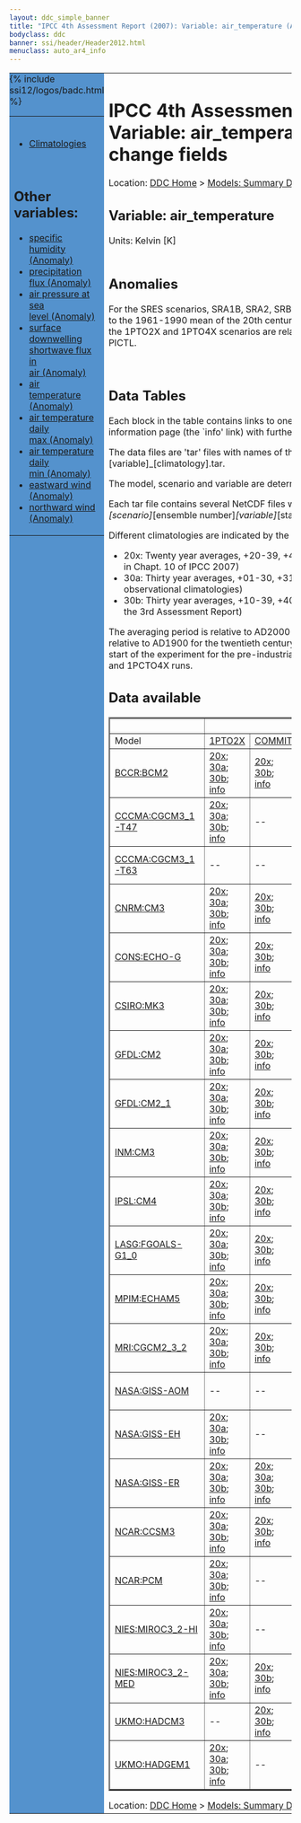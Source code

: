 ```yaml
---
layout: ddc_simple_banner
title: "IPCC 4th Assessment Report (2007): Variable: air_temperature (Anomaly), change fields"
bodyclass: ddc
banner: ssi/header/Header2012.html
menuclass: auto_ar4_info
---
```



<table width="100%" border="0" cellspacing="0" cellpadding="0" style="border-collapse: collapse;">
<tr style="margin:0;padding:0;border:0;">
<td style="margin:0;padding:0;border:0;height:1pt;width:150pt;background:#5492CD;" valign="top" >

<div id="lh-col2" class="auto_ar4_info">
<table class="menumain" bgcolor="#5492CD" cellspacing="0" width="100%" border="0">
<tr><td>

<br/>
<ul><li><a href="var-air_temperature.html">Climatologies</a></li></ul><br/>

<h2> Other variables:</h2>
<ul>
<li><a href="var-specific_humidity-change.html">specific<br/> humidity (Anomaly)</a></li>
<li><a href="var-precipitation_flux-change.html">precipitation<br/> flux (Anomaly)</a></li>
<li><a href="var-air_pressure_at_sea_level-change.html">air pressure at sea<br/> level (Anomaly)</a></li>
<li><a href="var-surface_downwelling_shortwave_flux_in_air-change.html">surface downwelling<br/> shortwave flux in<br/> air (Anomaly)</a></li>
<li><a href="var-air_temperature-change.html">air<br/> temperature (Anomaly)</a></li>
<li><a href="var-air_temperature_daily_max-change.html">air temperature daily<br/> max (Anomaly)</a></li>
<li><a href="var-air_temperature_daily_min-change.html">air temperature daily<br/> min (Anomaly)</a></li>
<li><a href="var-eastward_wind-change.html">eastward wind (Anomaly)</a></li>
<li><a href="var-northward_wind-change.html">northward wind (Anomaly)</a></li>
</ul>

</td></tr> 
{% include ssi12/logos/badc.html %}
</table>
</div>
</td>
<td><h1>IPCC 4th Assessment Report (2007): Variable: air_temperature (Anomaly), change fields</h1>

<!-- Breadcrumb1 -->
<div id="breadcrumb1" align="left">
Location: <a href="/index.html">DDC Home</a> > <a href="/sim/gcm_clim/">Models: Summary Data</a>
> <a href="/sim/gcm_clim/SRES_AR4/index.html">AR4 (2007): SRES scenarios</a>
</div>
<!-- End of Breadcrumb1 --><h2>Variable: air_temperature</h2>
Units: Kelvin [K]<br/>

<br/>

<h2>Anomalies</h2>

For the SRES scenarios, SRA1B, SRA2, SRB1, anomalies are calculated relative to
the 1961-1990 mean of the 20th century simulation, 20C3M. Anomalies for the
1PTO2X and 1PTO4X scenarios are relative to the pre-industrial control, PICTL.

<br/>
<h2> Data Tables</h2>

Each block in the table contains links to one or more data files and
to one information page (the `info' link) with further information.
<p/>

The data files are 'tar' files with names of the form
[model]_[scenario]_[variable]_[climatology].tar.
<p/>

The model, scenario and variable are determined by the position in
the table.
<p/>

Each tar file contains several NetCDF files with names of the form:
[model]_[scenario]_[ensemble number]_[variable]_[start-year]-[end-year].nc.
<p/>

Different climatologies are indicated by the links within each table entry.
<ul>
<li>20x: Twenty year averages, +20-39, +46-65, +80-99, +180-199 (as used in Chapt. 10 of IPCC 2007)</li>
<li>30a: Thirty year averages, +01-30, +31-60, +61-90 (as used in the observational climatologies)</li>
<li>30b: Thirty year averages, +10-39, +40-69, +70-99 (for compatibility with the 3rd Assessment Report)</li>
</ul>
The averaging period is relative to AD2000 for SRES scenarios A1B, A2 and B1,
relative to AD1900 for the twentieth century run (20C3M) and relative to the
start of the experiment for the pre-industrial control (PICTL) and the
1PCTO2X and 1PCTO4X runs.
<p/>

<h2>Data available</h2>

<table class="data-table"  border="2">
<tr><td></td>
<td colspan="6" align="center">Scenario</td>
</tr>
<tr><td>Model</td>
      <td><a href="scenario-1PTO2X-change.html">1PTO2X</a></td>
      <td><a href="scenario-COMMIT-change.html">COMMIT</a></td>
      <td><a href="scenario-SRA1B-change.html">SRA1B</a></td>
      <td><a href="scenario-SRA2-change.html">SRA2</a></td>
      <td><a href="scenario-SRB1-change.html">SRB1</a></td>
      <td><a href="scenario-1PTO4X-change.html">1PTO4X</a></td>
</tr>
<tr><td class="data-table-col1"><a href="model-BCCR-BCM2-change.html">BCCR:BCM2</a></td>
      <td class="data-table-item">
      <a href="/cgi-bin/downl/ar4_nc/tas-change/BCM2_1PTO2X_tas-change_oc20x.tar">20x</a>;
      <a href="/cgi-bin/downl/ar4_nc/tas-change/BCM2_1PTO2X_tas-change_oc30a.tar">30a</a>;
      <a href="/cgi-bin/downl/ar4_nc/tas-change/BCM2_1PTO2X_tas-change_oc30b.tar">30b</a>;
      <a href="/ar4/info/BCCR-BCM2_1PTO2X_tas.html">info</a></td>
      <td class="data-table-item">
      <a href="/cgi-bin/downl/ar4_nc/tas-change/BCM2_COMMIT_tas-change_c20x.tar">20x</a>;
      <a href="/cgi-bin/downl/ar4_nc/tas-change/BCM2_COMMIT_tas-change_c30b.tar">30b</a>;
      <a href="/ar4/info/BCCR-BCM2_COMMIT_tas.html">info</a></td>
      <td class="data-table-item">
      <a href="/cgi-bin/downl/ar4_nc/tas-change/BCM2_SRA1B_tas-change_c20x.tar">20x</a>;
      <a href="/cgi-bin/downl/ar4_nc/tas-change/BCM2_SRA1B_tas-change_c30b.tar">30b</a>;
      <a href="/ar4/info/BCCR-BCM2_SRA1B_tas.html">info</a></td>
      <td class="data-table-item">
      <a href="/cgi-bin/downl/ar4_nc/tas-change/BCM2_SRA2_tas-change_c20x.tar">20x</a>;
      <a href="/cgi-bin/downl/ar4_nc/tas-change/BCM2_SRA2_tas-change_c30b.tar">30b</a>;
      <a href="/ar4/info/BCCR-BCM2_SRA2_tas.html">info</a></td>
      <td class="data-table-item">
      <a href="/cgi-bin/downl/ar4_nc/tas-change/BCM2_SRB1_tas-change_c20x.tar">20x</a>;
      <a href="/cgi-bin/downl/ar4_nc/tas-change/BCM2_SRB1_tas-change_c30b.tar">30b</a>;
      <a href="/ar4/info/BCCR-BCM2_SRB1_tas.html">info</a></td>
      <td class="data-table-empty">--</td>
</tr>
<tr><td class="data-table-col1"><a href="model-CCCMA-CGCM3_1-T47-change.html">CCCMA:CGCM3_1-T47</a></td>
      <td class="data-table-item">
      <a href="/cgi-bin/downl/ar4_nc/tas-change/CGMR_1PTO2X_tas-change_oc20x.tar">20x</a>;
      <a href="/cgi-bin/downl/ar4_nc/tas-change/CGMR_1PTO2X_tas-change_oc30a.tar">30a</a>;
      <a href="/cgi-bin/downl/ar4_nc/tas-change/CGMR_1PTO2X_tas-change_oc30b.tar">30b</a>;
      <a href="/ar4/info/CCCMA-CGCM3_1-T47_1PTO2X_tas.html">info</a></td>
      <td class="data-table-empty">--</td>
      <td class="data-table-item">
      <a href="/cgi-bin/downl/ar4_nc/tas-change/CGMR_SRA1B_tas-change_c20x.tar">20x</a>;
      <a href="/cgi-bin/downl/ar4_nc/tas-change/CGMR_SRA1B_tas-change_c30b.tar">30b</a>;
      <a href="/ar4/info/CCCMA-CGCM3_1-T47_SRA1B_tas.html">info</a></td>
      <td class="data-table-empty">--</td>
      <td class="data-table-empty">--</td>
      <td class="data-table-item">
      <a href="/cgi-bin/downl/ar4_nc/tas-change/CGMR_1PTO4X_tas-change_oc20x.tar">20x</a>;
      <a href="/cgi-bin/downl/ar4_nc/tas-change/CGMR_1PTO4X_tas-change_oc30a.tar">30a</a>;
      <a href="/cgi-bin/downl/ar4_nc/tas-change/CGMR_1PTO4X_tas-change_oc30b.tar">30b</a>;
      <a href="/ar4/info/CCCMA-CGCM3_1-T47_1PTO4X_tas.html">info</a></td>
</tr>
<tr><td class="data-table-col1"><a href="model-CCCMA-CGCM3_1-T63-change.html">CCCMA:CGCM3_1-T63</a></td>
      <td class="data-table-empty">--</td>
      <td class="data-table-empty">--</td>
      <td class="data-table-item">
      <a href="/cgi-bin/downl/ar4_nc/tas-change/CGHR_SRA1B_tas-change_c20x.tar">20x</a>;
      <a href="/cgi-bin/downl/ar4_nc/tas-change/CGHR_SRA1B_tas-change_c30b.tar">30b</a>;
      <a href="/ar4/info/CCCMA-CGCM3_1-T63_SRA1B_tas.html">info</a></td>
      <td class="data-table-empty">--</td>
      <td class="data-table-item">
      <a href="/cgi-bin/downl/ar4_nc/tas-change/CGHR_SRB1_tas-change_c20x.tar">20x</a>;
      <a href="/cgi-bin/downl/ar4_nc/tas-change/CGHR_SRB1_tas-change_c30b.tar">30b</a>;
      <a href="/ar4/info/CCCMA-CGCM3_1-T63_SRB1_tas.html">info</a></td>
      <td class="data-table-empty">--</td>
</tr>
<tr><td class="data-table-col1"><a href="model-CNRM-CM3-change.html">CNRM:CM3</a></td>
      <td class="data-table-item">
      <a href="/cgi-bin/downl/ar4_nc/tas-change/CNCM3_1PTO2X_tas-change_oc20x.tar">20x</a>;
      <a href="/cgi-bin/downl/ar4_nc/tas-change/CNCM3_1PTO2X_tas-change_oc30a.tar">30a</a>;
      <a href="/cgi-bin/downl/ar4_nc/tas-change/CNCM3_1PTO2X_tas-change_oc30b.tar">30b</a>;
      <a href="/ar4/info/CNRM-CM3_1PTO2X_tas.html">info</a></td>
      <td class="data-table-item">
      <a href="/cgi-bin/downl/ar4_nc/tas-change/CNCM3_COMMIT_tas-change_c20x.tar">20x</a>;
      <a href="/cgi-bin/downl/ar4_nc/tas-change/CNCM3_COMMIT_tas-change_c30b.tar">30b</a>;
      <a href="/ar4/info/CNRM-CM3_COMMIT_tas.html">info</a></td>
      <td class="data-table-item">
      <a href="/cgi-bin/downl/ar4_nc/tas-change/CNCM3_SRA1B_tas-change_c20x.tar">20x</a>;
      <a href="/cgi-bin/downl/ar4_nc/tas-change/CNCM3_SRA1B_tas-change_c30b.tar">30b</a>;
      <a href="/ar4/info/CNRM-CM3_SRA1B_tas.html">info</a></td>
      <td class="data-table-item">
      <a href="/cgi-bin/downl/ar4_nc/tas-change/CNCM3_SRA2_tas-change_c20x.tar">20x</a>;
      <a href="/cgi-bin/downl/ar4_nc/tas-change/CNCM3_SRA2_tas-change_c30b.tar">30b</a>;
      <a href="/ar4/info/CNRM-CM3_SRA2_tas.html">info</a></td>
      <td class="data-table-item">
      <a href="/cgi-bin/downl/ar4_nc/tas-change/CNCM3_SRB1_tas-change_c20x.tar">20x</a>;
      <a href="/cgi-bin/downl/ar4_nc/tas-change/CNCM3_SRB1_tas-change_c30b.tar">30b</a>;
      <a href="/ar4/info/CNRM-CM3_SRB1_tas.html">info</a></td>
      <td class="data-table-item">
      <a href="/cgi-bin/downl/ar4_nc/tas-change/CNCM3_1PTO4X_tas-change_oc20x.tar">20x</a>;
      <a href="/cgi-bin/downl/ar4_nc/tas-change/CNCM3_1PTO4X_tas-change_oc30a.tar">30a</a>;
      <a href="/cgi-bin/downl/ar4_nc/tas-change/CNCM3_1PTO4X_tas-change_oc30b.tar">30b</a>;
      <a href="/ar4/info/CNRM-CM3_1PTO4X_tas.html">info</a></td>
</tr>
<tr><td class="data-table-col1"><a href="model-CONS-ECHO-G-change.html">CONS:ECHO-G</a></td>
      <td class="data-table-item">
      <a href="/cgi-bin/downl/ar4_nc/tas-change/ECHOG_1PTO2X_tas-change_oc20x.tar">20x</a>;
      <a href="/cgi-bin/downl/ar4_nc/tas-change/ECHOG_1PTO2X_tas-change_oc30a.tar">30a</a>;
      <a href="/cgi-bin/downl/ar4_nc/tas-change/ECHOG_1PTO2X_tas-change_oc30b.tar">30b</a>;
      <a href="/ar4/info/CONS-ECHO-G_1PTO2X_tas.html">info</a></td>
      <td class="data-table-item">
      <a href="/cgi-bin/downl/ar4_nc/tas-change/ECHOG_COMMIT_tas-change_c20x.tar">20x</a>;
      <a href="/cgi-bin/downl/ar4_nc/tas-change/ECHOG_COMMIT_tas-change_c30b.tar">30b</a>;
      <a href="/ar4/info/CONS-ECHO-G_COMMIT_tas.html">info</a></td>
      <td class="data-table-item">
      <a href="/cgi-bin/downl/ar4_nc/tas-change/ECHOG_SRA1B_tas-change_c20x.tar">20x</a>;
      <a href="/cgi-bin/downl/ar4_nc/tas-change/ECHOG_SRA1B_tas-change_c30b.tar">30b</a>;
      <a href="/ar4/info/CONS-ECHO-G_SRA1B_tas.html">info</a></td>
      <td class="data-table-item">
      <a href="/cgi-bin/downl/ar4_nc/tas-change/ECHOG_SRA2_tas-change_c20x.tar">20x</a>;
      <a href="/cgi-bin/downl/ar4_nc/tas-change/ECHOG_SRA2_tas-change_c30b.tar">30b</a>;
      <a href="/ar4/info/CONS-ECHO-G_SRA2_tas.html">info</a></td>
      <td class="data-table-empty">--</td>
      <td class="data-table-item">
      <a href="/cgi-bin/downl/ar4_nc/tas-change/ECHOG_1PTO4X_tas-change_oc20x.tar">20x</a>;
      <a href="/cgi-bin/downl/ar4_nc/tas-change/ECHOG_1PTO4X_tas-change_oc30a.tar">30a</a>;
      <a href="/cgi-bin/downl/ar4_nc/tas-change/ECHOG_1PTO4X_tas-change_oc30b.tar">30b</a>;
      <a href="/ar4/info/CONS-ECHO-G_1PTO4X_tas.html">info</a></td>
</tr>
<tr><td class="data-table-col1"><a href="model-CSIRO-MK3-change.html">CSIRO:MK3</a></td>
      <td class="data-table-item">
      <a href="/cgi-bin/downl/ar4_nc/tas-change/CSMK3_1PTO2X_tas-change_oc20x.tar">20x</a>;
      <a href="/cgi-bin/downl/ar4_nc/tas-change/CSMK3_1PTO2X_tas-change_oc30a.tar">30a</a>;
      <a href="/cgi-bin/downl/ar4_nc/tas-change/CSMK3_1PTO2X_tas-change_oc30b.tar">30b</a>;
      <a href="/ar4/info/CSIRO-MK3_1PTO2X_tas.html">info</a></td>
      <td class="data-table-item">
      <a href="/cgi-bin/downl/ar4_nc/tas-change/CSMK3_COMMIT_tas-change_c20x.tar">20x</a>;
      <a href="/cgi-bin/downl/ar4_nc/tas-change/CSMK3_COMMIT_tas-change_c30b.tar">30b</a>;
      <a href="/ar4/info/CSIRO-MK3_COMMIT_tas.html">info</a></td>
      <td class="data-table-item">
      <a href="/cgi-bin/downl/ar4_nc/tas-change/CSMK3_SRA1B_tas-change_c20x.tar">20x</a>;
      <a href="/cgi-bin/downl/ar4_nc/tas-change/CSMK3_SRA1B_tas-change_c30b.tar">30b</a>;
      <a href="/ar4/info/CSIRO-MK3_SRA1B_tas.html">info</a></td>
      <td class="data-table-item">
      <a href="/cgi-bin/downl/ar4_nc/tas-change/CSMK3_SRA2_tas-change_c20x.tar">20x</a>;
      <a href="/cgi-bin/downl/ar4_nc/tas-change/CSMK3_SRA2_tas-change_c30b.tar">30b</a>;
      <a href="/ar4/info/CSIRO-MK3_SRA2_tas.html">info</a></td>
      <td class="data-table-item">
      <a href="/cgi-bin/downl/ar4_nc/tas-change/CSMK3_SRB1_tas-change_c20x.tar">20x</a>;
      <a href="/cgi-bin/downl/ar4_nc/tas-change/CSMK3_SRB1_tas-change_c30b.tar">30b</a>;
      <a href="/ar4/info/CSIRO-MK3_SRB1_tas.html">info</a></td>
      <td class="data-table-empty">--</td>
</tr>
<tr><td class="data-table-col1"><a href="model-GFDL-CM2-change.html">GFDL:CM2</a></td>
      <td class="data-table-item">
      <a href="/cgi-bin/downl/ar4_nc/tas-change/GFCM20_1PTO2X_tas-change_oc20x.tar">20x</a>;
      <a href="/cgi-bin/downl/ar4_nc/tas-change/GFCM20_1PTO2X_tas-change_oc30a.tar">30a</a>;
      <a href="/cgi-bin/downl/ar4_nc/tas-change/GFCM20_1PTO2X_tas-change_oc30b.tar">30b</a>;
      <a href="/ar4/info/GFDL-CM2_1PTO2X_tas.html">info</a></td>
      <td class="data-table-item">
      <a href="/cgi-bin/downl/ar4_nc/tas-change/GFCM20_COMMIT_tas-change_c20x.tar">20x</a>;
      <a href="/cgi-bin/downl/ar4_nc/tas-change/GFCM20_COMMIT_tas-change_c30b.tar">30b</a>;
      <a href="/ar4/info/GFDL-CM2_COMMIT_tas.html">info</a></td>
      <td class="data-table-item">
      <a href="/cgi-bin/downl/ar4_nc/tas-change/GFCM20_SRA1B_tas-change_c20x.tar">20x</a>;
      <a href="/cgi-bin/downl/ar4_nc/tas-change/GFCM20_SRA1B_tas-change_c30b.tar">30b</a>;
      <a href="/ar4/info/GFDL-CM2_SRA1B_tas.html">info</a></td>
      <td class="data-table-item">
      <a href="/cgi-bin/downl/ar4_nc/tas-change/GFCM20_SRA2_tas-change_c20x.tar">20x</a>;
      <a href="/cgi-bin/downl/ar4_nc/tas-change/GFCM20_SRA2_tas-change_c30b.tar">30b</a>;
      <a href="/ar4/info/GFDL-CM2_SRA2_tas.html">info</a></td>
      <td class="data-table-item">
      <a href="/cgi-bin/downl/ar4_nc/tas-change/GFCM20_SRB1_tas-change_c20x.tar">20x</a>;
      <a href="/cgi-bin/downl/ar4_nc/tas-change/GFCM20_SRB1_tas-change_c30b.tar">30b</a>;
      <a href="/ar4/info/GFDL-CM2_SRB1_tas.html">info</a></td>
      <td class="data-table-item">
      <a href="/cgi-bin/downl/ar4_nc/tas-change/GFCM20_1PTO4X_tas-change_oc20x.tar">20x</a>;
      <a href="/cgi-bin/downl/ar4_nc/tas-change/GFCM20_1PTO4X_tas-change_oc30a.tar">30a</a>;
      <a href="/cgi-bin/downl/ar4_nc/tas-change/GFCM20_1PTO4X_tas-change_oc30b.tar">30b</a>;
      <a href="/ar4/info/GFDL-CM2_1PTO4X_tas.html">info</a></td>
</tr>
<tr><td class="data-table-col1"><a href="model-GFDL-CM2_1-change.html">GFDL:CM2_1</a></td>
      <td class="data-table-item">
      <a href="/cgi-bin/downl/ar4_nc/tas-change/GFCM21_1PTO2X_tas-change_oc20x.tar">20x</a>;
      <a href="/cgi-bin/downl/ar4_nc/tas-change/GFCM21_1PTO2X_tas-change_oc30a.tar">30a</a>;
      <a href="/cgi-bin/downl/ar4_nc/tas-change/GFCM21_1PTO2X_tas-change_oc30b.tar">30b</a>;
      <a href="/ar4/info/GFDL-CM2_1_1PTO2X_tas.html">info</a></td>
      <td class="data-table-item">
      <a href="/cgi-bin/downl/ar4_nc/tas-change/GFCM21_COMMIT_tas-change_c20x.tar">20x</a>;
      <a href="/cgi-bin/downl/ar4_nc/tas-change/GFCM21_COMMIT_tas-change_c30b.tar">30b</a>;
      <a href="/ar4/info/GFDL-CM2_1_COMMIT_tas.html">info</a></td>
      <td class="data-table-item">
      <a href="/cgi-bin/downl/ar4_nc/tas-change/GFCM21_SRA1B_tas-change_c20x.tar">20x</a>;
      <a href="/cgi-bin/downl/ar4_nc/tas-change/GFCM21_SRA1B_tas-change_c30b.tar">30b</a>;
      <a href="/ar4/info/GFDL-CM2_1_SRA1B_tas.html">info</a></td>
      <td class="data-table-item">
      <a href="/cgi-bin/downl/ar4_nc/tas-change/GFCM21_SRA2_tas-change_c20x.tar">20x</a>;
      <a href="/cgi-bin/downl/ar4_nc/tas-change/GFCM21_SRA2_tas-change_c30b.tar">30b</a>;
      <a href="/ar4/info/GFDL-CM2_1_SRA2_tas.html">info</a></td>
      <td class="data-table-item">
      <a href="/cgi-bin/downl/ar4_nc/tas-change/GFCM21_SRB1_tas-change_c20x.tar">20x</a>;
      <a href="/cgi-bin/downl/ar4_nc/tas-change/GFCM21_SRB1_tas-change_c30b.tar">30b</a>;
      <a href="/ar4/info/GFDL-CM2_1_SRB1_tas.html">info</a></td>
      <td class="data-table-item">
      <a href="/cgi-bin/downl/ar4_nc/tas-change/GFCM21_1PTO4X_tas-change_oc20x.tar">20x</a>;
      <a href="/cgi-bin/downl/ar4_nc/tas-change/GFCM21_1PTO4X_tas-change_oc30a.tar">30a</a>;
      <a href="/cgi-bin/downl/ar4_nc/tas-change/GFCM21_1PTO4X_tas-change_oc30b.tar">30b</a>;
      <a href="/ar4/info/GFDL-CM2_1_1PTO4X_tas.html">info</a></td>
</tr>
<tr><td class="data-table-col1"><a href="model-INM-CM3-change.html">INM:CM3</a></td>
      <td class="data-table-item">
      <a href="/cgi-bin/downl/ar4_nc/tas-change/INCM3_1PTO2X_tas-change_oc20x.tar">20x</a>;
      <a href="/cgi-bin/downl/ar4_nc/tas-change/INCM3_1PTO2X_tas-change_oc30a.tar">30a</a>;
      <a href="/cgi-bin/downl/ar4_nc/tas-change/INCM3_1PTO2X_tas-change_oc30b.tar">30b</a>;
      <a href="/ar4/info/INM-CM3_1PTO2X_tas.html">info</a></td>
      <td class="data-table-item">
      <a href="/cgi-bin/downl/ar4_nc/tas-change/INCM3_COMMIT_tas-change_c20x.tar">20x</a>;
      <a href="/cgi-bin/downl/ar4_nc/tas-change/INCM3_COMMIT_tas-change_c30b.tar">30b</a>;
      <a href="/ar4/info/INM-CM3_COMMIT_tas.html">info</a></td>
      <td class="data-table-item">
      <a href="/cgi-bin/downl/ar4_nc/tas-change/INCM3_SRA1B_tas-change_c20x.tar">20x</a>;
      <a href="/cgi-bin/downl/ar4_nc/tas-change/INCM3_SRA1B_tas-change_c30b.tar">30b</a>;
      <a href="/ar4/info/INM-CM3_SRA1B_tas.html">info</a></td>
      <td class="data-table-item">
      <a href="/cgi-bin/downl/ar4_nc/tas-change/INCM3_SRA2_tas-change_c20x.tar">20x</a>;
      <a href="/cgi-bin/downl/ar4_nc/tas-change/INCM3_SRA2_tas-change_c30b.tar">30b</a>;
      <a href="/ar4/info/INM-CM3_SRA2_tas.html">info</a></td>
      <td class="data-table-item">
      <a href="/cgi-bin/downl/ar4_nc/tas-change/INCM3_SRB1_tas-change_c20x.tar">20x</a>;
      <a href="/cgi-bin/downl/ar4_nc/tas-change/INCM3_SRB1_tas-change_c30b.tar">30b</a>;
      <a href="/ar4/info/INM-CM3_SRB1_tas.html">info</a></td>
      <td class="data-table-item">
      <a href="/cgi-bin/downl/ar4_nc/tas-change/INCM3_1PTO4X_tas-change_oc20x.tar">20x</a>;
      <a href="/cgi-bin/downl/ar4_nc/tas-change/INCM3_1PTO4X_tas-change_oc30a.tar">30a</a>;
      <a href="/cgi-bin/downl/ar4_nc/tas-change/INCM3_1PTO4X_tas-change_oc30b.tar">30b</a>;
      <a href="/ar4/info/INM-CM3_1PTO4X_tas.html">info</a></td>
</tr>
<tr><td class="data-table-col1"><a href="model-IPSL-CM4-change.html">IPSL:CM4</a></td>
      <td class="data-table-item">
      <a href="/cgi-bin/downl/ar4_nc/tas-change/IPCM4_1PTO2X_tas-change_oc20x.tar">20x</a>;
      <a href="/cgi-bin/downl/ar4_nc/tas-change/IPCM4_1PTO2X_tas-change_oc30a.tar">30a</a>;
      <a href="/cgi-bin/downl/ar4_nc/tas-change/IPCM4_1PTO2X_tas-change_oc30b.tar">30b</a>;
      <a href="/ar4/info/IPSL-CM4_1PTO2X_tas.html">info</a></td>
      <td class="data-table-item">
      <a href="/cgi-bin/downl/ar4_nc/tas-change/IPCM4_COMMIT_tas-change_c20x.tar">20x</a>;
      <a href="/cgi-bin/downl/ar4_nc/tas-change/IPCM4_COMMIT_tas-change_c30b.tar">30b</a>;
      <a href="/ar4/info/IPSL-CM4_COMMIT_tas.html">info</a></td>
      <td class="data-table-item">
      <a href="/cgi-bin/downl/ar4_nc/tas-change/IPCM4_SRA1B_tas-change_c20x.tar">20x</a>;
      <a href="/cgi-bin/downl/ar4_nc/tas-change/IPCM4_SRA1B_tas-change_c30b.tar">30b</a>;
      <a href="/ar4/info/IPSL-CM4_SRA1B_tas.html">info</a></td>
      <td class="data-table-item">
      <a href="/cgi-bin/downl/ar4_nc/tas-change/IPCM4_SRA2_tas-change_c20x.tar">20x</a>;
      <a href="/cgi-bin/downl/ar4_nc/tas-change/IPCM4_SRA2_tas-change_c30b.tar">30b</a>;
      <a href="/ar4/info/IPSL-CM4_SRA2_tas.html">info</a></td>
      <td class="data-table-item">
      <a href="/cgi-bin/downl/ar4_nc/tas-change/IPCM4_SRB1_tas-change_c20x.tar">20x</a>;
      <a href="/cgi-bin/downl/ar4_nc/tas-change/IPCM4_SRB1_tas-change_c30b.tar">30b</a>;
      <a href="/ar4/info/IPSL-CM4_SRB1_tas.html">info</a></td>
      <td class="data-table-item">
      <a href="/cgi-bin/downl/ar4_nc/tas-change/IPCM4_1PTO4X_tas-change_oc20x.tar">20x</a>;
      <a href="/cgi-bin/downl/ar4_nc/tas-change/IPCM4_1PTO4X_tas-change_oc30a.tar">30a</a>;
      <a href="/cgi-bin/downl/ar4_nc/tas-change/IPCM4_1PTO4X_tas-change_oc30b.tar">30b</a>;
      <a href="/ar4/info/IPSL-CM4_1PTO4X_tas.html">info</a></td>
</tr>
<tr><td class="data-table-col1"><a href="model-LASG-FGOALS-G1_0-change.html">LASG:FGOALS-G1_0</a></td>
      <td class="data-table-item">
      <a href="/cgi-bin/downl/ar4_nc/tas-change/FGOALS_1PTO2X_tas-change_oc20x.tar">20x</a>;
      <a href="/cgi-bin/downl/ar4_nc/tas-change/FGOALS_1PTO2X_tas-change_oc30a.tar">30a</a>;
      <a href="/cgi-bin/downl/ar4_nc/tas-change/FGOALS_1PTO2X_tas-change_oc30b.tar">30b</a>;
      <a href="/ar4/info/LASG-FGOALS-G1_0_1PTO2X_tas.html">info</a></td>
      <td class="data-table-item">
      <a href="/cgi-bin/downl/ar4_nc/tas-change/FGOALS_COMMIT_tas-change_c20x.tar">20x</a>;
      <a href="/cgi-bin/downl/ar4_nc/tas-change/FGOALS_COMMIT_tas-change_c30b.tar">30b</a>;
      <a href="/ar4/info/LASG-FGOALS-G1_0_COMMIT_tas.html">info</a></td>
      <td class="data-table-item">
      <a href="/cgi-bin/downl/ar4_nc/tas-change/FGOALS_SRA1B_tas-change_c20x.tar">20x</a>;
      <a href="/cgi-bin/downl/ar4_nc/tas-change/FGOALS_SRA1B_tas-change_c30b.tar">30b</a>;
      <a href="/ar4/info/LASG-FGOALS-G1_0_SRA1B_tas.html">info</a></td>
      <td class="data-table-empty">--</td>
      <td class="data-table-item">
      <a href="/cgi-bin/downl/ar4_nc/tas-change/FGOALS_SRB1_tas-change_c20x.tar">20x</a>;
      <a href="/cgi-bin/downl/ar4_nc/tas-change/FGOALS_SRB1_tas-change_c30b.tar">30b</a>;
      <a href="/ar4/info/LASG-FGOALS-G1_0_SRB1_tas.html">info</a></td>
      <td class="data-table-empty">--</td>
</tr>
<tr><td class="data-table-col1"><a href="model-MPIM-ECHAM5-change.html">MPIM:ECHAM5</a></td>
      <td class="data-table-item">
      <a href="/cgi-bin/downl/ar4_nc/tas-change/MPEH5_1PTO2X_tas-change_oc20x.tar">20x</a>;
      <a href="/cgi-bin/downl/ar4_nc/tas-change/MPEH5_1PTO2X_tas-change_oc30a.tar">30a</a>;
      <a href="/cgi-bin/downl/ar4_nc/tas-change/MPEH5_1PTO2X_tas-change_oc30b.tar">30b</a>;
      <a href="/ar4/info/MPIM-ECHAM5_1PTO2X_tas.html">info</a></td>
      <td class="data-table-item">
      <a href="/cgi-bin/downl/ar4_nc/tas-change/MPEH5_COMMIT_tas-change_c20x.tar">20x</a>;
      <a href="/cgi-bin/downl/ar4_nc/tas-change/MPEH5_COMMIT_tas-change_c30b.tar">30b</a>;
      <a href="/ar4/info/MPIM-ECHAM5_COMMIT_tas.html">info</a></td>
      <td class="data-table-item">
      <a href="/cgi-bin/downl/ar4_nc/tas-change/MPEH5_SRA1B_tas-change_c20x.tar">20x</a>;
      <a href="/cgi-bin/downl/ar4_nc/tas-change/MPEH5_SRA1B_tas-change_c30b.tar">30b</a>;
      <a href="/ar4/info/MPIM-ECHAM5_SRA1B_tas.html">info</a></td>
      <td class="data-table-item">
      <a href="/cgi-bin/downl/ar4_nc/tas-change/MPEH5_SRA2_tas-change_c20x.tar">20x</a>;
      <a href="/cgi-bin/downl/ar4_nc/tas-change/MPEH5_SRA2_tas-change_c30b.tar">30b</a>;
      <a href="/ar4/info/MPIM-ECHAM5_SRA2_tas.html">info</a></td>
      <td class="data-table-item">
      <a href="/cgi-bin/downl/ar4_nc/tas-change/MPEH5_SRB1_tas-change_c20x.tar">20x</a>;
      <a href="/cgi-bin/downl/ar4_nc/tas-change/MPEH5_SRB1_tas-change_c30b.tar">30b</a>;
      <a href="/ar4/info/MPIM-ECHAM5_SRB1_tas.html">info</a></td>
      <td class="data-table-item">
      <a href="/cgi-bin/downl/ar4_nc/tas-change/MPEH5_1PTO4X_tas-change_oc20x.tar">20x</a>;
      <a href="/cgi-bin/downl/ar4_nc/tas-change/MPEH5_1PTO4X_tas-change_oc30a.tar">30a</a>;
      <a href="/cgi-bin/downl/ar4_nc/tas-change/MPEH5_1PTO4X_tas-change_oc30b.tar">30b</a>;
      <a href="/ar4/info/MPIM-ECHAM5_1PTO4X_tas.html">info</a></td>
</tr>
<tr><td class="data-table-col1"><a href="model-MRI-CGCM2_3_2-change.html">MRI:CGCM2_3_2</a></td>
      <td class="data-table-item">
      <a href="/cgi-bin/downl/ar4_nc/tas-change/MRCGCM_1PTO2X_tas-change_oc20x.tar">20x</a>;
      <a href="/cgi-bin/downl/ar4_nc/tas-change/MRCGCM_1PTO2X_tas-change_oc30a.tar">30a</a>;
      <a href="/cgi-bin/downl/ar4_nc/tas-change/MRCGCM_1PTO2X_tas-change_oc30b.tar">30b</a>;
      <a href="/ar4/info/MRI-CGCM2_3_2_1PTO2X_tas.html">info</a></td>
      <td class="data-table-item">
      <a href="/cgi-bin/downl/ar4_nc/tas-change/MRCGCM_COMMIT_tas-change_c20x.tar">20x</a>;
      <a href="/cgi-bin/downl/ar4_nc/tas-change/MRCGCM_COMMIT_tas-change_c30b.tar">30b</a>;
      <a href="/ar4/info/MRI-CGCM2_3_2_COMMIT_tas.html">info</a></td>
      <td class="data-table-item">
      <a href="/cgi-bin/downl/ar4_nc/tas-change/MRCGCM_SRA1B_tas-change_c20x.tar">20x</a>;
      <a href="/cgi-bin/downl/ar4_nc/tas-change/MRCGCM_SRA1B_tas-change_c30b.tar">30b</a>;
      <a href="/ar4/info/MRI-CGCM2_3_2_SRA1B_tas.html">info</a></td>
      <td class="data-table-item">
      <a href="/cgi-bin/downl/ar4_nc/tas-change/MRCGCM_SRA2_tas-change_c20x.tar">20x</a>;
      <a href="/cgi-bin/downl/ar4_nc/tas-change/MRCGCM_SRA2_tas-change_c30b.tar">30b</a>;
      <a href="/ar4/info/MRI-CGCM2_3_2_SRA2_tas.html">info</a></td>
      <td class="data-table-item">
      <a href="/cgi-bin/downl/ar4_nc/tas-change/MRCGCM_SRB1_tas-change_c20x.tar">20x</a>;
      <a href="/cgi-bin/downl/ar4_nc/tas-change/MRCGCM_SRB1_tas-change_c30b.tar">30b</a>;
      <a href="/ar4/info/MRI-CGCM2_3_2_SRB1_tas.html">info</a></td>
      <td class="data-table-item">
      <a href="/cgi-bin/downl/ar4_nc/tas-change/MRCGCM_1PTO4X_tas-change_oc20x.tar">20x</a>;
      <a href="/cgi-bin/downl/ar4_nc/tas-change/MRCGCM_1PTO4X_tas-change_oc30a.tar">30a</a>;
      <a href="/cgi-bin/downl/ar4_nc/tas-change/MRCGCM_1PTO4X_tas-change_oc30b.tar">30b</a>;
      <a href="/ar4/info/MRI-CGCM2_3_2_1PTO4X_tas.html">info</a></td>
</tr>
<tr><td class="data-table-col1"><a href="model-NASA-GISS-AOM-change.html">NASA:GISS-AOM</a></td>
      <td class="data-table-empty">--</td>
      <td class="data-table-empty">--</td>
      <td class="data-table-item">
      <a href="/cgi-bin/downl/ar4_nc/tas-change/GIAOM_SRA1B_tas-change_c20x.tar">20x</a>;
      <a href="/cgi-bin/downl/ar4_nc/tas-change/GIAOM_SRA1B_tas-change_c30b.tar">30b</a>;
      <a href="/ar4/info/NASA-GISS-AOM_SRA1B_tas.html">info</a></td>
      <td class="data-table-empty">--</td>
      <td class="data-table-item">
      <a href="/cgi-bin/downl/ar4_nc/tas-change/GIAOM_SRB1_tas-change_c20x.tar">20x</a>;
      <a href="/cgi-bin/downl/ar4_nc/tas-change/GIAOM_SRB1_tas-change_c30b.tar">30b</a>;
      <a href="/ar4/info/NASA-GISS-AOM_SRB1_tas.html">info</a></td>
      <td class="data-table-empty">--</td>
</tr>
<tr><td class="data-table-col1"><a href="model-NASA-GISS-EH-change.html">NASA:GISS-EH</a></td>
      <td class="data-table-item">
      <a href="/cgi-bin/downl/ar4_nc/tas-change/GIEH_1PTO2X_tas-change_oc20x.tar">20x</a>;
      <a href="/cgi-bin/downl/ar4_nc/tas-change/GIEH_1PTO2X_tas-change_oc30a.tar">30a</a>;
      <a href="/cgi-bin/downl/ar4_nc/tas-change/GIEH_1PTO2X_tas-change_oc30b.tar">30b</a>;
      <a href="/ar4/info/NASA-GISS-EH_1PTO2X_tas.html">info</a></td>
      <td class="data-table-empty">--</td>
      <td class="data-table-item">
      <a href="/cgi-bin/downl/ar4_nc/tas-change/GIEH_SRA1B_tas-change_c20x.tar">20x</a>;
      <a href="/cgi-bin/downl/ar4_nc/tas-change/GIEH_SRA1B_tas-change_c30b.tar">30b</a>;
      <a href="/ar4/info/NASA-GISS-EH_SRA1B_tas.html">info</a></td>
      <td class="data-table-empty">--</td>
      <td class="data-table-empty">--</td>
      <td class="data-table-empty">--</td>
</tr>
<tr><td class="data-table-col1"><a href="model-NASA-GISS-ER-change.html">NASA:GISS-ER</a></td>
      <td class="data-table-item">
      <a href="/cgi-bin/downl/ar4_nc/tas-change/GIER_1PTO2X_tas-change_oc20x.tar">20x</a>;
      <a href="/cgi-bin/downl/ar4_nc/tas-change/GIER_1PTO2X_tas-change_oc30a.tar">30a</a>;
      <a href="/cgi-bin/downl/ar4_nc/tas-change/GIER_1PTO2X_tas-change_oc30b.tar">30b</a>;
      <a href="/ar4/info/NASA-GISS-ER_1PTO2X_tas.html">info</a></td>
      <td class="data-table-item">
      <a href="/cgi-bin/downl/ar4_nc/tas-change/GIER_COMMIT_tas-change_c20x.tar">20x</a>;
      <a href="/cgi-bin/downl/ar4_nc/tas-change/GIER_COMMIT_tas-change_c30a.tar">30a</a>;
      <a href="/cgi-bin/downl/ar4_nc/tas-change/GIER_COMMIT_tas-change_c30b.tar">30b</a>;
      <a href="/ar4/info/NASA-GISS-ER_COMMIT_tas.html">info</a></td>
      <td class="data-table-item">
      <a href="/cgi-bin/downl/ar4_nc/tas-change/GIER_SRA1B_tas-change_c20x.tar">20x</a>;
      <a href="/cgi-bin/downl/ar4_nc/tas-change/GIER_SRA1B_tas-change_c30b.tar">30b</a>;
      <a href="/ar4/info/NASA-GISS-ER_SRA1B_tas.html">info</a></td>
      <td class="data-table-item">
      <a href="/cgi-bin/downl/ar4_nc/tas-change/GIER_SRA2_tas-change_c20x.tar">20x</a>;
      <a href="/cgi-bin/downl/ar4_nc/tas-change/GIER_SRA2_tas-change_c30b.tar">30b</a>;
      <a href="/ar4/info/NASA-GISS-ER_SRA2_tas.html">info</a></td>
      <td class="data-table-item">
      <a href="/cgi-bin/downl/ar4_nc/tas-change/GIER_SRB1_tas-change_c20x.tar">20x</a>;
      <a href="/cgi-bin/downl/ar4_nc/tas-change/GIER_SRB1_tas-change_c30b.tar">30b</a>;
      <a href="/ar4/info/NASA-GISS-ER_SRB1_tas.html">info</a></td>
      <td class="data-table-item">
      <a href="/cgi-bin/downl/ar4_nc/tas-change/GIER_1PTO4X_tas-change_oc20x.tar">20x</a>;
      <a href="/cgi-bin/downl/ar4_nc/tas-change/GIER_1PTO4X_tas-change_oc30a.tar">30a</a>;
      <a href="/cgi-bin/downl/ar4_nc/tas-change/GIER_1PTO4X_tas-change_oc30b.tar">30b</a>;
      <a href="/ar4/info/NASA-GISS-ER_1PTO4X_tas.html">info</a></td>
</tr>
<tr><td class="data-table-col1"><a href="model-NCAR-CCSM3-change.html">NCAR:CCSM3</a></td>
      <td class="data-table-item">
      <a href="/cgi-bin/downl/ar4_nc/tas-change/NCCCSM_1PTO2X_tas-change_oc20x.tar">20x</a>;
      <a href="/cgi-bin/downl/ar4_nc/tas-change/NCCCSM_1PTO2X_tas-change_oc30a.tar">30a</a>;
      <a href="/cgi-bin/downl/ar4_nc/tas-change/NCCCSM_1PTO2X_tas-change_oc30b.tar">30b</a>;
      <a href="/ar4/info/NCAR-CCSM3_1PTO2X_tas.html">info</a></td>
      <td class="data-table-item">
      <a href="/cgi-bin/downl/ar4_nc/tas-change/NCCCSM_COMMIT_tas-change_c20x.tar">20x</a>;
      <a href="/cgi-bin/downl/ar4_nc/tas-change/NCCCSM_COMMIT_tas-change_c30b.tar">30b</a>;
      <a href="/ar4/info/NCAR-CCSM3_COMMIT_tas.html">info</a></td>
      <td class="data-table-item">
      <a href="/cgi-bin/downl/ar4_nc/tas-change/NCCCSM_SRA1B_tas-change_c20x.tar">20x</a>;
      <a href="/cgi-bin/downl/ar4_nc/tas-change/NCCCSM_SRA1B_tas-change_c30b.tar">30b</a>;
      <a href="/ar4/info/NCAR-CCSM3_SRA1B_tas.html">info</a></td>
      <td class="data-table-item">
      <a href="/cgi-bin/downl/ar4_nc/tas-change/NCCCSM_SRA2_tas-change_c20x.tar">20x</a>;
      <a href="/cgi-bin/downl/ar4_nc/tas-change/NCCCSM_SRA2_tas-change_c30b.tar">30b</a>;
      <a href="/ar4/info/NCAR-CCSM3_SRA2_tas.html">info</a></td>
      <td class="data-table-item">
      <a href="/cgi-bin/downl/ar4_nc/tas-change/NCCCSM_SRB1_tas-change_c20x.tar">20x</a>;
      <a href="/cgi-bin/downl/ar4_nc/tas-change/NCCCSM_SRB1_tas-change_c30b.tar">30b</a>;
      <a href="/ar4/info/NCAR-CCSM3_SRB1_tas.html">info</a></td>
      <td class="data-table-item">
      <a href="/cgi-bin/downl/ar4_nc/tas-change/NCCCSM_1PTO4X_tas-change_oc20x.tar">20x</a>;
      <a href="/cgi-bin/downl/ar4_nc/tas-change/NCCCSM_1PTO4X_tas-change_oc30a.tar">30a</a>;
      <a href="/cgi-bin/downl/ar4_nc/tas-change/NCCCSM_1PTO4X_tas-change_oc30b.tar">30b</a>;
      <a href="/ar4/info/NCAR-CCSM3_1PTO4X_tas.html">info</a></td>
</tr>
<tr><td class="data-table-col1"><a href="model-NCAR-PCM-change.html">NCAR:PCM</a></td>
      <td class="data-table-item">
      <a href="/cgi-bin/downl/ar4_nc/tas-change/NCPCM_1PTO2X_tas-change_oc20x.tar">20x</a>;
      <a href="/cgi-bin/downl/ar4_nc/tas-change/NCPCM_1PTO2X_tas-change_oc30a.tar">30a</a>;
      <a href="/cgi-bin/downl/ar4_nc/tas-change/NCPCM_1PTO2X_tas-change_oc30b.tar">30b</a>;
      <a href="/ar4/info/NCAR-PCM_1PTO2X_tas.html">info</a></td>
      <td class="data-table-empty">--</td>
      <td class="data-table-item">
      <a href="/cgi-bin/downl/ar4_nc/tas-change/NCPCM_SRA1B_tas-change_c20x.tar">20x</a>;
      <a href="/cgi-bin/downl/ar4_nc/tas-change/NCPCM_SRA1B_tas-change_c30b.tar">30b</a>;
      <a href="/ar4/info/NCAR-PCM_SRA1B_tas.html">info</a></td>
      <td class="data-table-item">
      <a href="/cgi-bin/downl/ar4_nc/tas-change/NCPCM_SRA2_tas-change_c20x.tar">20x</a>;
      <a href="/cgi-bin/downl/ar4_nc/tas-change/NCPCM_SRA2_tas-change_c30b.tar">30b</a>;
      <a href="/ar4/info/NCAR-PCM_SRA2_tas.html">info</a></td>
      <td class="data-table-empty">--</td>
      <td class="data-table-item">
      <a href="/cgi-bin/downl/ar4_nc/tas-change/NCPCM_1PTO4X_tas-change_oc20x.tar">20x</a>;
      <a href="/cgi-bin/downl/ar4_nc/tas-change/NCPCM_1PTO4X_tas-change_oc30a.tar">30a</a>;
      <a href="/cgi-bin/downl/ar4_nc/tas-change/NCPCM_1PTO4X_tas-change_oc30b.tar">30b</a>;
      <a href="/ar4/info/NCAR-PCM_1PTO4X_tas.html">info</a></td>
</tr>
<tr><td class="data-table-col1"><a href="model-NIES-MIROC3_2-HI-change.html">NIES:MIROC3_2-HI</a></td>
      <td class="data-table-item">
      <a href="/cgi-bin/downl/ar4_nc/tas-change/MIHR_1PTO2X_tas-change_oc20x.tar">20x</a>;
      <a href="/cgi-bin/downl/ar4_nc/tas-change/MIHR_1PTO2X_tas-change_oc30a.tar">30a</a>;
      <a href="/cgi-bin/downl/ar4_nc/tas-change/MIHR_1PTO2X_tas-change_oc30b.tar">30b</a>;
      <a href="/ar4/info/NIES-MIROC3_2-HI_1PTO2X_tas.html">info</a></td>
      <td class="data-table-empty">--</td>
      <td class="data-table-item">
      <a href="/cgi-bin/downl/ar4_nc/tas-change/MIHR_SRA1B_tas-change_c20x.tar">20x</a>;
      <a href="/cgi-bin/downl/ar4_nc/tas-change/MIHR_SRA1B_tas-change_c30b.tar">30b</a>;
      <a href="/ar4/info/NIES-MIROC3_2-HI_SRA1B_tas.html">info</a></td>
      <td class="data-table-empty">--</td>
      <td class="data-table-item">
      <a href="/cgi-bin/downl/ar4_nc/tas-change/MIHR_SRB1_tas-change_c20x.tar">20x</a>;
      <a href="/cgi-bin/downl/ar4_nc/tas-change/MIHR_SRB1_tas-change_c30b.tar">30b</a>;
      <a href="/ar4/info/NIES-MIROC3_2-HI_SRB1_tas.html">info</a></td>
      <td class="data-table-empty">--</td>
</tr>
<tr><td class="data-table-col1"><a href="model-NIES-MIROC3_2-MED-change.html">NIES:MIROC3_2-MED</a></td>
      <td class="data-table-item">
      <a href="/cgi-bin/downl/ar4_nc/tas-change/MIMR_1PTO2X_tas-change_oc20x.tar">20x</a>;
      <a href="/cgi-bin/downl/ar4_nc/tas-change/MIMR_1PTO2X_tas-change_oc30a.tar">30a</a>;
      <a href="/cgi-bin/downl/ar4_nc/tas-change/MIMR_1PTO2X_tas-change_oc30b.tar">30b</a>;
      <a href="/ar4/info/NIES-MIROC3_2-MED_1PTO2X_tas.html">info</a></td>
      <td class="data-table-item">
      <a href="/cgi-bin/downl/ar4_nc/tas-change/MIMR_COMMIT_tas-change_c20x.tar">20x</a>;
      <a href="/cgi-bin/downl/ar4_nc/tas-change/MIMR_COMMIT_tas-change_c30b.tar">30b</a>;
      <a href="/ar4/info/NIES-MIROC3_2-MED_COMMIT_tas.html">info</a></td>
      <td class="data-table-item">
      <a href="/cgi-bin/downl/ar4_nc/tas-change/MIMR_SRA1B_tas-change_c20x.tar">20x</a>;
      <a href="/cgi-bin/downl/ar4_nc/tas-change/MIMR_SRA1B_tas-change_c30b.tar">30b</a>;
      <a href="/ar4/info/NIES-MIROC3_2-MED_SRA1B_tas.html">info</a></td>
      <td class="data-table-item">
      <a href="/cgi-bin/downl/ar4_nc/tas-change/MIMR_SRA2_tas-change_c20x.tar">20x</a>;
      <a href="/cgi-bin/downl/ar4_nc/tas-change/MIMR_SRA2_tas-change_c30b.tar">30b</a>;
      <a href="/ar4/info/NIES-MIROC3_2-MED_SRA2_tas.html">info</a></td>
      <td class="data-table-item">
      <a href="/cgi-bin/downl/ar4_nc/tas-change/MIMR_SRB1_tas-change_c20x.tar">20x</a>;
      <a href="/cgi-bin/downl/ar4_nc/tas-change/MIMR_SRB1_tas-change_c30b.tar">30b</a>;
      <a href="/ar4/info/NIES-MIROC3_2-MED_SRB1_tas.html">info</a></td>
      <td class="data-table-item">
      <a href="/cgi-bin/downl/ar4_nc/tas-change/MIMR_1PTO4X_tas-change_oc20x.tar">20x</a>;
      <a href="/cgi-bin/downl/ar4_nc/tas-change/MIMR_1PTO4X_tas-change_oc30a.tar">30a</a>;
      <a href="/cgi-bin/downl/ar4_nc/tas-change/MIMR_1PTO4X_tas-change_oc30b.tar">30b</a>;
      <a href="/ar4/info/NIES-MIROC3_2-MED_1PTO4X_tas.html">info</a></td>
</tr>
<tr><td class="data-table-col1"><a href="model-UKMO-HADCM3-change.html">UKMO:HADCM3</a></td>
      <td class="data-table-empty">--</td>
      <td class="data-table-item">
      <a href="/cgi-bin/downl/ar4_nc/tas-change/HADCM3_COMMIT_tas-change_c20x.tar">20x</a>;
      <a href="/cgi-bin/downl/ar4_nc/tas-change/HADCM3_COMMIT_tas-change_c30b.tar">30b</a>;
      <a href="/ar4/info/UKMO-HADCM3_COMMIT_tas.html">info</a></td>
      <td class="data-table-item">
      <a href="/cgi-bin/downl/ar4_nc/tas-change/HADCM3_SRA1B_tas-change_c20x.tar">20x</a>;
      <a href="/cgi-bin/downl/ar4_nc/tas-change/HADCM3_SRA1B_tas-change_c30b.tar">30b</a>;
      <a href="/ar4/info/UKMO-HADCM3_SRA1B_tas.html">info</a></td>
      <td class="data-table-item">
      <a href="/cgi-bin/downl/ar4_nc/tas-change/HADCM3_SRA2_tas-change_c20x.tar">20x</a>;
      <a href="/cgi-bin/downl/ar4_nc/tas-change/HADCM3_SRA2_tas-change_c30b.tar">30b</a>;
      <a href="/ar4/info/UKMO-HADCM3_SRA2_tas.html">info</a></td>
      <td class="data-table-item">
      <a href="/cgi-bin/downl/ar4_nc/tas-change/HADCM3_SRB1_tas-change_c20x.tar">20x</a>;
      <a href="/cgi-bin/downl/ar4_nc/tas-change/HADCM3_SRB1_tas-change_c30b.tar">30b</a>;
      <a href="/ar4/info/UKMO-HADCM3_SRB1_tas.html">info</a></td>
      <td class="data-table-empty">--</td>
</tr>
<tr><td class="data-table-col1"><a href="model-UKMO-HADGEM1-change.html">UKMO:HADGEM1</a></td>
      <td class="data-table-item">
      <a href="/cgi-bin/downl/ar4_nc/tas-change/HADGEM_1PTO2X_tas-change_oc20x.tar">20x</a>;
      <a href="/cgi-bin/downl/ar4_nc/tas-change/HADGEM_1PTO2X_tas-change_oc30a.tar">30a</a>;
      <a href="/cgi-bin/downl/ar4_nc/tas-change/HADGEM_1PTO2X_tas-change_oc30b.tar">30b</a>;
      <a href="/ar4/info/UKMO-HADGEM1_1PTO2X_tas.html">info</a></td>
      <td class="data-table-empty">--</td>
      <td class="data-table-item">
      <a href="/cgi-bin/downl/ar4_nc/tas-change/HADGEM_SRA1B_tas-change_c20x.tar">20x</a>;
      <a href="/cgi-bin/downl/ar4_nc/tas-change/HADGEM_SRA1B_tas-change_c30b.tar">30b</a>;
      <a href="/ar4/info/UKMO-HADGEM1_SRA1B_tas.html">info</a></td>
      <td class="data-table-item">
      <a href="/cgi-bin/downl/ar4_nc/tas-change/HADGEM_SRA2_tas-change_c20x.tar">20x</a>;
      <a href="/cgi-bin/downl/ar4_nc/tas-change/HADGEM_SRA2_tas-change_c30b.tar">30b</a>;
      <a href="/ar4/info/UKMO-HADGEM1_SRA2_tas.html">info</a></td>
      <td class="data-table-empty">--</td>
      <td class="data-table-empty">--</td>
</tr>
</table>
<!-- Breadcrumb2 -->
<div id="breadcrumb2" align="left">
Location: <a href="/index.html">DDC Home</a> > <a href="/sim/gcm_clim/">Models: Summary Data</a>
> <a href="/sim/gcm_clim/SRES_AR4/index.html">AR4 (2007): SRES scenarios</a>
</div>
<!-- End of Breadcrumb2 --></td></tr></table>
